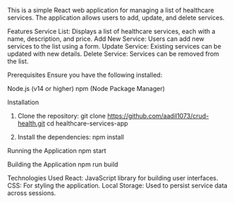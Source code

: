 This is a simple React web application for managing a list of healthcare services. The application allows users to add, update, and delete services.

Features
Service List: Displays a list of healthcare services, each with a name, description, and price.
Add New Service: Users can add new services to the list using a form.
Update Service: Existing services can be updated with new details.
Delete Service: Services can be removed from the list.



Prerequisites
Ensure you have the following installed:

Node.js (v14 or higher)
npm (Node Package Manager)

Installation
1. Clone the repository: 
git clone https://github.com/aadil1073/crud-health.git
cd healthcare-services-app

2. Install the dependencies:
npm install


Running the Application
npm start

Building the Application
npm run build

Technologies Used
React: JavaScript library for building user interfaces.
CSS: For styling the application.
Local Storage: Used to persist service data across sessions.

